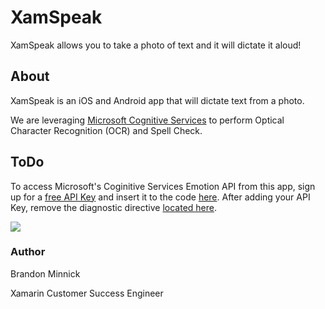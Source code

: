 # XamSpeak
XamSpeak allows you to take a photo of text and it will dictate it aloud!

## About
XamSpeak is an iOS and Android app that will dictate text from a photo. 

We are leveraging [Microsoft Cognitive Services](https://www.microsoft.com/cognitive-services/) to perform Optical Character Recognition (OCR) and Spell Check.

## ToDo
To access Microsoft's Coginitive Services Emotion API from this app, sign up for a [free API Key](https://www.microsoft.com/cognitive-services/) and insert it to the code [here](https://github.com/brminnick/XamSpeak/blob/master/XamSpeak/Constants/CognitiveServicesConstants.cs#L8). After adding your API Key, remove the diagnostic directive [located here](https://github.com/brminnick/XamSpeak/blob/master/XamSpeak/Constants/CognitiveServicesConstants.cs#L5).

![](./Demos/XamSpeakGif.gif)

### Author
Brandon Minnick

Xamarin Customer Success Engineer
